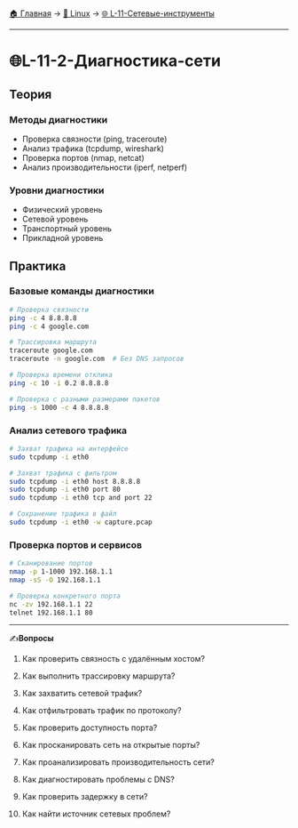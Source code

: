 [🏠 Главная](../../README.md) → [🐧 Linux](../../README.md#-linux) → [🌐 L-11-Сетевые-инструменты](../../README.md#-l-11-сетевые-инструменты)

---

# 🌐L-11-2-Диагностика-сети

## Теория

### Методы диагностики
- Проверка связности (ping, traceroute)
- Анализ трафика (tcpdump, wireshark)
- Проверка портов (nmap, netcat)
- Анализ производительности (iperf, netperf)

### Уровни диагностики
- Физический уровень
- Сетевой уровень
- Транспортный уровень
- Прикладной уровень

## Практика

### Базовые команды диагностики
```bash
# Проверка связности
ping -c 4 8.8.8.8
ping -c 4 google.com

# Трассировка маршрута
traceroute google.com
traceroute -n google.com  # Без DNS запросов

# Проверка времени отклика
ping -c 10 -i 0.2 8.8.8.8

# Проверка с разными размерами пакетов
ping -s 1000 -c 4 8.8.8.8
```

### Анализ сетевого трафика
```bash
# Захват трафика на интерфейсе
sudo tcpdump -i eth0

# Захват трафика с фильтром
sudo tcpdump -i eth0 host 8.8.8.8
sudo tcpdump -i eth0 port 80
sudo tcpdump -i eth0 tcp and port 22

# Сохранение трафика в файл
sudo tcpdump -i eth0 -w capture.pcap
```

### Проверка портов и сервисов
```bash
# Сканирование портов
nmap -p 1-1000 192.168.1.1
nmap -sS -O 192.168.1.1

# Проверка конкретного порта
nc -zv 192.168.1.1 22
telnet 192.168.1.1 80
```

---

✍️**Вопросы**

1. Как проверить связность с удалённым хостом?

2. Как выполнить трассировку маршрута?

3. Как захватить сетевой трафик?

4. Как отфильтровать трафик по протоколу?

5. Как проверить доступность порта?

6. Как просканировать сеть на открытые порты?

7. Как проанализировать производительность сети?

8. Как диагностировать проблемы с DNS?

9. Как проверить задержку в сети?

10. Как найти источник сетевых проблем?
